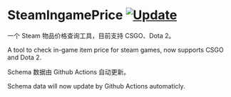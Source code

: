 SteamIngamePrice [![Update](https://github.com/sffxzzp/SteamIngamePrice/actions/workflows/update.yml/badge.svg)](https://github.com/sffxzzp/SteamIngamePrice/actions/workflows/update.yml)
======

一个 Steam 物品价格查询工具，目前支持 CSGO、Dota 2。

A tool to check in-game item price for steam games, now supports CSGO and Dota 2.

Schema 数据由 Github Actions 自动更新。

Schema data will now update by Github Actions automaticly.
